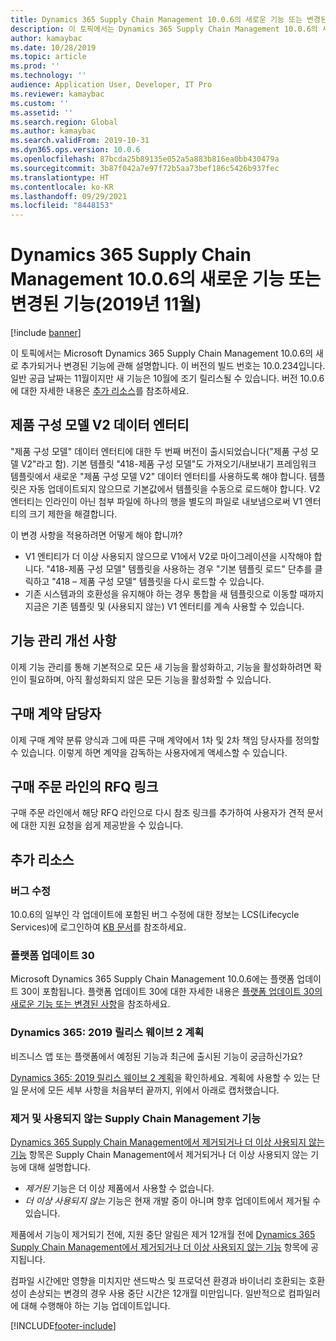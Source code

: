 ```yaml
---
title: Dynamics 365 Supply Chain Management 10.0.6의 새로운 기능 또는 변경된 기능(2019년 11월)
description: 이 토픽에서는 Dynamics 365 Supply Chain Management 10.0.6의 새로 추가되거나 변경된 기능에 관해 설명합니다.
author: kamaybac
ms.date: 10/28/2019
ms.topic: article
ms.prod: ''
ms.technology: ''
audience: Application User, Developer, IT Pro
ms.reviewer: kamaybac
ms.custom: ''
ms.assetid: ''
ms.search.region: Global
ms.author: kamaybac
ms.search.validFrom: 2019-10-31
ms.dyn365.ops.version: 10.0.6
ms.openlocfilehash: 87bcda25b89135e052a5a883b816ea0bb430479a
ms.sourcegitcommit: 3b87f042a7e97f72b5aa73bef186c5426b937fec
ms.translationtype: HT
ms.contentlocale: ko-KR
ms.lasthandoff: 09/29/2021
ms.locfileid: "8448153"
---
```

# <a name="whats-new-or-changed-in-dynamics-365-supply-chain-management-1006-november-2019"></a>Dynamics 365 Supply Chain Management 10.0.6의 새로운 기능 또는 변경된 기능(2019년 11월)

[!include [banner](../includes/banner.md)]

이 토픽에서는 Microsoft Dynamics 365 Supply Chain Management 10.0.6의 새로 추가되거나 변경된 기능에 관해 설명합니다. 이 버전의 빌드 번호는 10.0.234입니다. 일반 공급 날짜는 11월이지만 새 기능은 10월에 조기 릴리스될 수 있습니다. 버전 10.0.6에 대한 자세한 내용은 [추가 리소스](whats-new-scm-10-0-6.md#additional-resources)를 참조하세요.

## <a name="product-configuration-models-v2-data-entity"></a>제품 구성 모델 V2 데이터 엔터티

"제품 구성 모델" 데이터 엔터티에 대한 두 번째 버전이 출시되었습니다("제품 구성 모델 V2"라고 함). 기본 템플릿 "418-제품 구성 모델"도 가져오기/내보내기 프레임워크 템플릿에서 새로운 "제품 구성 모델 V2" 데이터 엔터티를 사용하도록 해야 합니다. 템플릿은 자동 업데이트되지 않으므로 기본값에서 템플릿을 수동으로 로드해야 합니다. V2 엔터티는 인라인이 아닌 첨부 파일에 하나의 행을 별도의 파일로 내보냄으로써 V1 엔터티의 크기 제한을 해결합니다. 
 
이 변경 사항을 적용하려면 어떻게 해야 합니까?
-    V1 엔티티가 더 이상 사용되지 않으므로 V1에서 V2로 마이그레이션을 시작해야 합니다. "418-제품 구성 모델" 템플릿을 사용하는 경우 "기본 템플릿 로드" 단추를 클릭하고 "418 – 제품 구성 모델" 템플릿을 다시 로드할 수 있습니다.
-    기존 시스템과의 호환성을 유지해야 하는 경우 통합을 새 템플릿으로 이동할 때까지 지금은 기존 템플릿 및 (사용되지 않는) V1 엔터티를 계속 사용할 수 있습니다. 

## <a name="feature-management-enhancements"></a>기능 관리 개선 사항
이제 기능 관리를 통해 기본적으로 모든 새 기능을 활성화하고, 기능을 활성화하려면 확인이 필요하며, 아직 활성화되지 않은 모든 기능을 활성화할 수 있습니다. 


## <a name="purchase-agreement-responsible-party"></a>구매 계약 담당자
이제 구매 계약 분류 양식과 그에 따른 구매 계약에서 1차 및 2차 책임 당사자를 정의할 수 있습니다.  이렇게 하면 계약을 감독하는 사용자에게 액세스할 수 있습니다.

## <a name="rfq-link-on-the-purchase-order-line"></a>구매 주문 라인의 RFQ 링크
구매 주문 라인에서 해당 RFQ 라인으로 다시 참조 링크를 추가하여 사용자가 견적 문서에 대한 지원 요청을 쉽게 제공받을 수 있습니다.

## <a name="additional-resources"></a>추가 리소스

### <a name="bug-fixes"></a>버그 수정
10.0.6의 일부인 각 업데이트에 포함된 버그 수정에 대한 정보는 LCS(Lifecycle Services)에 로그인하여 [KB 문서](https://fix.lcs.dynamics.com/Issue/Details?bugId=369581&dbType=3&qc=ba058110be40fe16a39469298041b1a7baf82eb65bb9df4d864602d2c6bf93d7)를 참조하세요.

### <a name="platform-update-30"></a>플랫폼 업데이트 30
Microsoft Dynamics 365 Supply Chain Management 10.0.6에는 플랫폼 업데이트 30이 포함됩니다. 플랫폼 업데이트 30에 대한 자세한 내용은 [플랫폼 업데이트 30의 새로운 기능 또는 변경된 사항](../../fin-ops-core/fin-ops/get-started/whats-new-platform-update-30.md)을 참조하세요.

### <a name="dynamics-365-2019-release-wave-2-plan"></a>Dynamics 365: 2019 릴리스 웨이브 2 계획
비즈니스 앱 또는 플랫폼에서 예정된 기능과 최근에 출시된 기능이 궁금하신가요?

[Dynamics 365: 2019 릴리스 웨이브 2 계획](/dynamics365-release-plan/2019wave2/)을 확인하세요. 계획에 사용할 수 있는 단일 문서에 모든 세부 사항을 처음부터 끝까지, 위에서 아래로 캡처했습니다.

### <a name="removed-and-deprecated-supply-chain-management-features"></a>제거 및 사용되지 않는 Supply Chain Management 기능

[Dynamics 365 Supply Chain Management에서 제거되거나 더 이상 사용되지 않는 기능](removed-deprecated-features-scm-updates.md) 항목은 Supply Chain Management에서 제거되거나 더 이상 사용되지 않는 기능에 대해 설명합니다.

- *제거된* 기능은 더 이상 제품에서 사용할 수 없습니다.
- *더 이상 사용되지 않는* 기능은 현재 개발 중이 아니며 향후 업데이트에서 제거될 수 있습니다.

제품에서 기능이 제거되기 전에, 지원 중단 알림은 제거 12개월 전에 [Dynamics 365 Supply Chain Management에서 제거되거나 더 이상 사용되지 않는 기능](removed-deprecated-features-scm-updates.md) 항목에 공지됩니다.

컴파일 시간에만 영향을 미치지만 샌드박스 및 프로덕션 환경과 바이너리 호환되는 호환성이 손상되는 변경의 경우 사용 중단 시간은 12개월 미만입니다. 일반적으로 컴파일러에 대해 수행해야 하는 기능 업데이트입니다.


[!INCLUDE[footer-include](../../includes/footer-banner.md)]